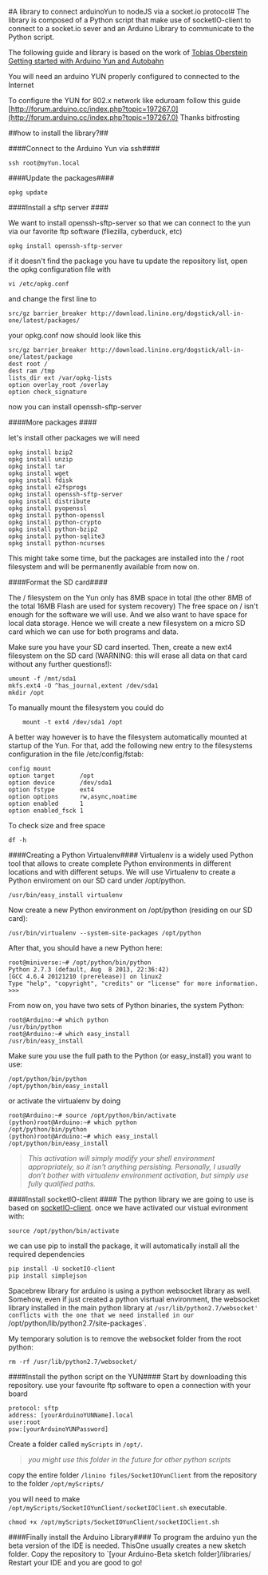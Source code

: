 #A library to connect arduinoYun to nodeJS via a socket.io protocol#
The library is composed of a Python script that make use of socketIO-client to connect to a socket.io sever and an Arduino Library to communicate to the Python script.

The following guide and library is based on the work of [Tobias Oberstein](https://github.com/oberstet)  [Getting started with Arduino Yun and Autobahn](http://tavendo.com/blog/post/arduino-yun-with-autobahn/)

You will need an arduino YUN properly configured to connected to the Internet

To configure the YUN for 802.x network like eduroam follow this guide 	[http://forum.arduino.cc/index.php?topic=197267.0](http://forum.arduino.cc/index.php?topic=197267.0)
Thanks bitfrosting

##how to install the library?##

####Connect to the Arduino Yun via ssh####

	ssh root@myYun.local

####Update the packages####

	opkg update

####Install a sftp server ####

We want to install openssh-sftp-server so that we can connect to the yun via our favorite ftp software (fliezilla, cyberduck, etc) 

	opkg install openssh-sftp-server

if it doesn't find the package you have tu update the repository list, open the opkg configuration file with

	vi /etc/opkg.conf

and change the first line to

	src/gz barrier_breaker http://download.linino.org/dogstick/all-in-one/latest/packages/

your opkg.conf now should look like this

	src/gz barrier_breaker http://download.linino.org/dogstick/all-in-one/latest/package
	dest root /
	dest ram /tmp
	lists_dir ext /var/opkg-lists
	option overlay_root /overlay
	option check_signature

now you can install openssh-sftp-server

####More packages ####

let's install other packages we will need

	opkg install bzip2
	opkg install unzip
	opkg install tar
	opkg install wget
	opkg install fdisk
	opkg install e2fsprogs
	opkg install openssh-sftp-server
	opkg install distribute
	opkg install pyopenssl
	opkg install python-openssl
	opkg install python-crypto
	opkg install python-bzip2
	opkg install python-sqlite3
	opkg install python-ncurses		

This might take some time, but the packages are installed into the / root filesystem and will be permanently available from now on.	
 
####Format the SD card####
 
The / filesystem on the Yun only has 8MB space in total (the other 8MB of the total 16MB Flash are used for system recovery)
The free space on / isn't enough for the software we will use. And we also want to have space for local data storage. Hence we will create a new filesystem on a micro SD card which we can use for both programs and data.

Make sure you have your SD card inserted. Then, create a new ext4 filesystem on the SD card (WARNING: this will erase all data on that card without any further questions!):

	umount -f /mnt/sda1
	mkfs.ext4 -O ^has_journal,extent /dev/sda1
	mkdir /opt

To manually mount the filesystem you could do

		mount -t ext4 /dev/sda1 /opt

A better way however is to have the filesystem automatically mounted at startup of the Yun. For that, add the following new entry to the filesystems configuration in the file /etc/config/fstab:

	config mount
    option target       /opt
    option device       /dev/sda1
    option fstype       ext4
    option options      rw,async,noatime
    option enabled      1
    option enabled_fsck 1

To check size and free space

	df -h

####Creating a Python Virtualenv####
Virtualenv is a widely used Python tool that allows to create complete Python environments in different locations and with different setups. We will use Virtualenv to create a Python enviroment on our SD card under /opt/python.

	/usr/bin/easy_install virtualenv

Now create a new Python environment on /opt/python (residing on our SD card):

	/usr/bin/virtualenv --system-site-packages /opt/python

After that, you should have a new Python here:

	root@miniverse:~# /opt/python/bin/python
	Python 2.7.3 (default, Aug  8 2013, 22:36:42)
	[GCC 4.6.4 20121210 (prerelease)] on linux2
	Type "help", "copyright", "credits" or "license" for more information.
	>>>

From now on, you have two sets of Python binaries, the system Python:

	root@Arduino:~# which python
	/usr/bin/python
	root@Arduino:~# which easy_install
	/usr/bin/easy_install


Make sure you use the full path to the Python (or easy_install) you want to use:

	/opt/python/bin/python
	/opt/python/bin/easy_install

or activate the virtualenv by doing

	root@Arduino:~# source /opt/python/bin/activate
	(python)root@Arduino:~# which python
	/opt/python/bin/python
	(python)root@Arduino:~# which easy_install
	/opt/python/bin/easy_install

> *This activation will simply modify your shell environment appropriately, so it isn't anything persisting. Personally, I usually don't bother with virtualenv environment activation, but simply use fully qualified paths.*

####Install socketIO-client  ####
The python library we are going to use is based on [socketIO-client](https://pypi.python.org/pypi/socketIO-client).
once we have activated our vistual evironment with:

	source /opt/python/bin/activate

we can use pip to install the package, it will automatically install all the required dependencies

	pip install -U socketIO-client
	pip install simplejson
	

Spacebrew library for arduino is using a python websocket library as well. Somehow, even if just created a python visrtual environment, the websocket library installed in the main python library at `/usr/lib/python2.7/websocket' conflicts with the one that we need installed in our `/opt/python/lib/python2.7/site-packages`.

My temporary solution is to remove the websocket folder from the root python:

	rm -rf /usr/lib/python2.7/websocket/		

####Install the python script on the YUN####
Start by downloading this repository.
use your favourite ftp software to open a connection with your board

	protocol: sftp
	address: [yourArduinoYUNName].local
	user:root
	psw:[yourArduinoYUNPassword]

Create a folder called `myScripts` in `/opt/`. 

> *you might use this folder in the future for other python scripts*

copy the entire folder `/linino files/SocketIOYunClient` from the repository to the folder `/opt/myScripts/`

you will need to make  `/opt/myScripts/SocketIOYunClient/socketIOClient.sh` executable.

	chmod +x /opt/myScripts/SocketIOYunClient/socketIOClient.sh

####Finally install the Arduino Library####
To program the arduino yun the beta version of the IDE is needed.
ThisOne usually creates a new sketch folder. 
Copy the repository to `[your Arduino-Beta sketch folder]/libraries/
Restart your IDE and you are good to go!

